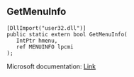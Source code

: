 ## GetMenuInfo

```
[DllImport("user32.dll")]
public static extern bool GetMenuInfo(
   IntPtr hmenu,
   ref MENUINFO lpcmi
);
```

Microsoft documentation: [Link](https://docs.microsoft.com/en-us/windows/win32/api/winuser/nf-winuser-getmenuinfo)
